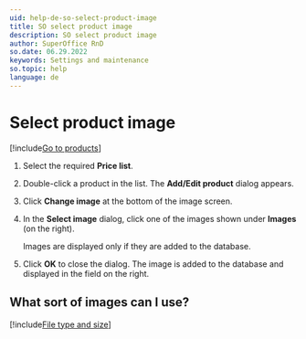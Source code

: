 ```yaml
---
uid: help-de-so-select-product-image
title: SO select product image
description: SO select product image
author: SuperOffice RnD
so.date: 06.29.2022
keywords: Settings and maintenance
so.topic: help
language: de
---
```


# Select product image

[!include[Go to products](../includes/goto-products.md)]

1. Select the required **Price list**.

1. Double-click a product in the list. The **Add/Edit product** dialog appears.

1. Click **Change image** at the bottom of the image screen.

1. In the **Select image** dialog, click one of the images shown under **Images** (on the right).

    Images are displayed only if they are added to the database.

1. Click **OK** to close the dialog. The image is added to the database and displayed in the field on the right.

## What sort of images can I use?

[!include[File type and size](../../../../sale/learn/includes/image-type-and-size.md)]

<!-- Referenced links -->

<!-- Referenced images -->

